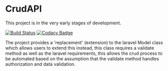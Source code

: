 # CrudAPI #
This project is in the very early stages of development.

[![Build Status](https://travis-ci.org/taskforcedev/crud-api.svg?branch=master)](https://travis-ci.org/taskforcedev/crud-api) [![Codacy Badge](https://www.codacy.com/project/badge/aff7a9540c4b4f03977393a05d23a25d)](https://www.codacy.com/public/taskforce2eu/crud-api)

The project provides a 'replacement' (extension) to the laravel Model class which allows users to extend this instead, this class requires a validate method as well as the laravel requirements, this allows the crud process to be automated based on the assumption that the validate method handles authorization and data validation.
